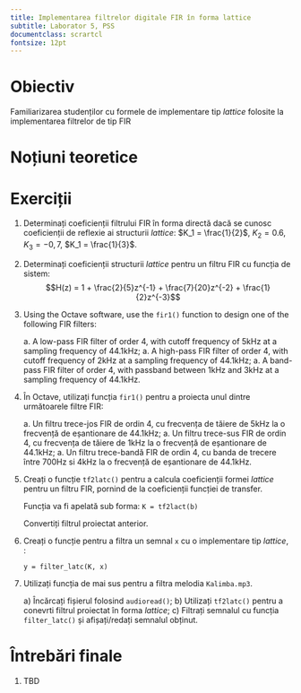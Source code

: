 ```yaml
---
title: Implementarea filtrelor digitale FIR în forma lattice
subtitle: Laborator 5, PSS
documentclass: scrartcl
fontsize: 12pt
---
```


# Obiectiv

Familiarizarea studenților cu formele de implementare tip *lattice* folosite
la implementarea filtrelor de tip FIR

# Noțiuni teoretice


# Exerciții

1. Determinați coeficienții filtrului FIR în forma directă
dacă se cunosc coeficienții de reflexie ai structurii *lattice*:
$K_1 = \frac{1}{2}$, $K_2 = 0.6$, $K_3 = -0,7$, $K_1 = \frac{1}{3}$.

2. Determinați coeficienții structurii *lattice* pentru un filtru FIR cu funcția de sistem:
$$H(z) = 1 + \frac{2}{5}z^{-1} + \frac{7}{20}z^{-2} + \frac{1}{2}z^{-3}$$


3. Using the Octave software, use the `fir1()` function to design one of the following FIR filters:
    
    a. A low-pass FIR filter of order 4, with cutoff frequency of 5kHz at a sampling frequency of 44.1kHz;
    a. A high-pass FIR filter of order 4, with cutoff frequency of 2kHz at a sampling frequency of 44.1kHz;
    a. A band-pass FIR filter of order 4, with passband between 1kHz and 3kHz at a sampling frequency of 44.1kHz.
    
4. În Octave, utilizați funcția `fir1()` pentru a proiecta unul dintre următoarele filtre FIR:
    
    a. Un filtru trece-jos FIR de ordin 4, cu frecvența de tăiere de 5kHz la o frecvență de eșantionare de 44.1kHz;
    a. Un filtru trece-sus FIR de ordin 4, cu frecvența de tăiere de 1kHz la o frecvență de eșantionare de 44.1kHz;
    a. Un filtru trece-bandă FIR de ordin 4, cu banda de trecere între 700Hz si 4kHz la o frecvență de eșantionare de 44.1kHz.


4. Creați o funcție `tf2latc()` pentru a calcula coeficienții formei *lattice* pentru un filtru FIR, 
pornind de la coeficienții funcției de transfer.

    Funcția va fi apelată sub forma: `K = tf2lact(b)`
    
    Convertiți filtrul proiectat anterior.

4. Creați o funcție pentru a filtra un semnal `x` cu o implementare tip *lattice*, :
    
    ```
    y = filter_latc(K, x)
    ```

5. Utilizați funcția de mai sus pentru a filtra melodia `Kalimba.mp3`.

    a) Încărcați fișierul folosind `audioread()`;
    b) Utilizați `tf2latc()` pentru a conevrti filtrul proiectat în  forma *lattice*;
    c) Filtrați semnalul cu funcția `filter_latc()` și afișați/redați semnalul obținut.


# Întrebări finale

1. TBD
